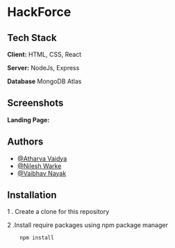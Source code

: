 
#  HackForce



## Tech Stack

**Client:** HTML, CSS, React

**Server:** NodeJs, Express

**Database** MongoDB Atlas

## Screenshots

**Landing Page:**


## Authors

- [@Atharva Vaidya](https://www.linkedin.com/in/atharva-vaidya-4004)
- [@Nilesh Warke](https://www.linkedin.com/in/warke-nilesh)
- [@Vaibhav Nayak](https://www.linkedin.com/in/vaibhavnayak/)

## Installation

1 . Create a clone for this repository

2 .Install require packages using npm package manager

```bash
    npm install
```
